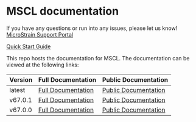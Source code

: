 # MSCL documentation

If you have any questions or run into any issues, please let us know! [MicroStrain Support Portal](https://support.microstrain.com)

[Quick Start Guide](https://lord-microstrain.github.io/MSCL_documentation/Getting_Started)

This repo hosts the documentation for MSCL. The documentation can be viewed at the following links:

| Version | Full Documentation                                                                                | Public Documentation                                                                            |
|---------|---------------------------------------------------------------------------------------------------|-------------------------------------------------------------------------------------------------|
| latest  | [Full Documentation](https://lord-microstrain.github.io/MSCL_documentation/latest/MSCL_API_Docs)  | [Public Documentation](https://lord-microstrain.github.io/MSCL_documentation/latest/MSCL_Docs)  |
| v67.0.1 | [Full Documentation](https://lord-microstrain.github.io/MSCL_documentation/v67.0.1/MSCL_API_Docs) | [Public Documentation](https://lord-microstrain.github.io/MSCL_documentation/v67.0.1/MSCL_Docs) |
| v67.0.0 | [Full Documentation](https://lord-microstrain.github.io/MSCL_documentation/v67.0.0/MSCL_API_Docs) | [Public Documentation](https://lord-microstrain.github.io/MSCL_documentation/v67.0.0/MSCL_Docs) |
